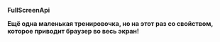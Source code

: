 **FullScreenApi**

__Ещё одна маленькая тренировочка, но на этот раз со свойством, которое приводит браузер во весь экран!__